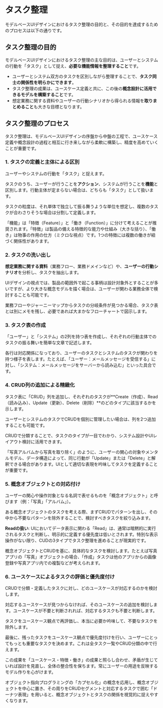 # タスク整理

モデルベースUIデザインにおけるタスク整理の目的と、その目的を達成するためのプロセスは以下の通りです。

## タスク整理の目的

モデルベースUIデザインにおけるタスク整理の主な目的は、ユーザーとシステムの行動を「タスク」として捉え、**必要な機能情報を整理すること**です。

- ユーザーとシステム双方のタスクを区別しながら整理することで、**タスク同士の関係性を明らかにできます**。
- タスク整理の成果は、ユースケース定義と共に、この後の**概念設計に活用できるモデルを構築すること**です。
- 想定業務に関する資料やユーザーの行動シナリオから得られる情報を**取りまとめること**も大きな目標となります。

## タスク整理のプロセス

タスク整理は、モデルベースUIデザインの序盤から中盤の工程で、ユースケース定義や概念設計の過程と相互に行き来しながら柔軟に構築し、精度を高めていくことが重要です。

### 1. タスクの定義と主体による区別

ユーザーやシステムの行動を「タスク」と捉えます。

タスクのうち、ユーザーが行うことを**アクション**、システムが行うことを**機能**と区別します。行動主体が定まらない場合は、どちらも「タスク」として扱います。

タスクの粒度は、それ単体で独立して振る舞うような単位を想定し、複数のタスクが合わさりそうな場合は分割して定義します。

「機能」は「特徴（Feature）」と「働き（Function）」に分けて考えることが推奨されます。「特徴」は製品の備える特徴的な能力や仕組み（大きな括り）、「働き」は物事の作用の仕方（ミクロな視点）です。1つの特徴には複数の働きが紐づく関係性があります。

### 2. タスクの洗い出し

**想定業務に関する資料**（業務フロー、業務ドメインなど）や、**ユーザーの行動シナリオ**を分析し、タスクを抽出します。

 UIデザインの視点では、製品の範囲外で起こる事柄は設計対象外とすることが多いですが、より大きな概念モデルを描く場合は、ユーザーが関わる業務全体で検討することも可能です。

 業務フローやジャーニーマップからタスクの分岐条件が見つかる場合、タスク表とは別にメモを残し、必要であれば大まかなフローチャートで図示します。

### 3. タスク表の作成

「ユーザー」と「システム」の2列を持つ表を作成し、それぞれの行動主体でのタスクの振る舞いを簡単な文章で記述します。

各行は対応関係になっており、ユーザーのタスクとシステムのタスクが関わりを持つ様子を表します。たとえば、「ユーザー：メールメッセージを受信する」に対し、「システム：メールメッセージをサーバーから読み込む」といった具合です。

### 4. CRUD列の追加による精緻化

タスク表に「CRUD」列を追加し、それぞれのタスクが**Create（作成）、Read（読み込み）、Update（更新）、Delete（削除）**のどのタイプに該当するかを示します。

ユーザーとシステムのタスクでCRUDを個別に管理したい場合は、列を2つ追加することも可能です。

CRUDで分類することで、タスクのタイプが一目でわかり、システム設計やUIレイアウト検討に活用できます。

「写真アルバムから写真を取り除く」のように、ユーザーの関心の対象やメンタルモデル、データ構造によって、同じ行動が「Update」または「Delete」と解釈できる場合があります。UIとして適切な表現を吟味してタスクを定義することが重要です。

### 5. 概念オブジェクトとの対応付け

ユーザーの関心や操作対象となる名詞で表せるものを「概念オブジェクト」と呼びます（例：「写真」「アルバム」）。

ある概念オブジェクトのタスクを考える際、まずCRUDでパターンを出し、その中から不要なパターンを除外することで、検討すべきタスクを絞り込みます。

 **Readの扱い**: UIにおいてデータ表示に関わる「Read」は、通常は暗黙的に実行されるタスクと判断し、明示的に定義する優先度は低いとされます。特別な表示操作がない限り、CUDの3タイプでタスク整理を進めることが現実的です。

 概念オブジェクトとCRUDを基に、具体的なタスクを検討します。たとえば写真アプリの「写真」オブジェクトの場合、「作成」タスクは他のアプリからの画像登録や写真アプリ内での複製などが考えられます。

### 6. ユースケースによるタスクの評価と優先度付け

CRUDで分類・定義したタスクに対し、どのユースケースが対応するのかを検討します。

 対応するユースケースが見つからなければ、そのユースケースの追加を検討します。ユースケースが不要と判断されれば、対応するタスクも不要と判断します。

 タスクをユースケース観点で再評価し、本当に必要か吟味して、不要なタスクを除外します。

 最後に、残ったタスクをユースケース観点で優先度付けを行い、ユーザーにとってもっとも重要なタスクを決めます。これは全タスク一覧やCRUD分類の中で行えます。

 この成果を「ユースケース・特徴・働き」の成果と照らし合わせ、矛盾が生じていれば設計を見直し、全体の整合性を保ちます。常にユーザーの用途を反映するモデル作りを心がけます。

 オブジェクト指向プログラミングの「カプセル化」の概念を応用し、概念オブジェクトを中心に置き、その周りをCRUDセグメントと対応するタスクで囲む「ドーナツ表現」を用いると、概念オブジェクトとタスクの関係を視覚的に捉えやすくなります。
